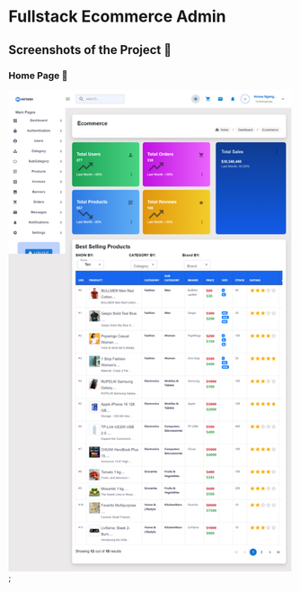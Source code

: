 # Fullstack Ecommerce Admin

## Screenshots of the Project 📸

### Home Page 🏡

![Home Page Screenshot](./src/screenshots/fullstack-ecommerce-admin.netlify.app_.png);
